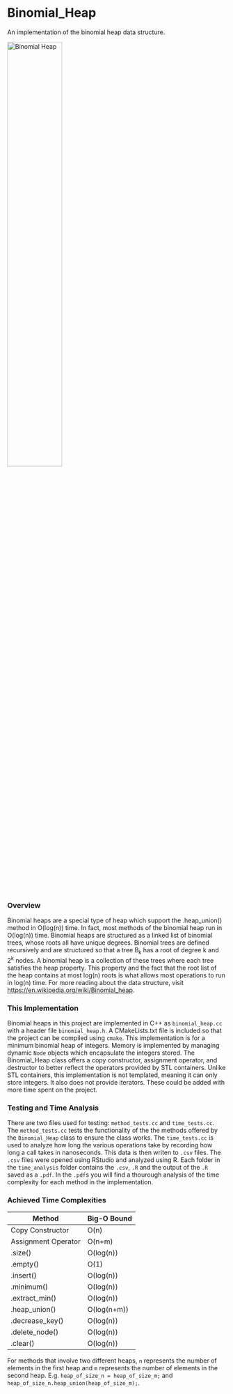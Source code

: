 # Binomial_Heap
An implementation of the binomial heap data structure.

<img src="http://staff.ustc.edu.cn/~csli/graduate/algorithms/book6/404_a.gif" alt="Binomial Heap" width="50%" height="50%">

### Overview
Binomial heaps are a special type of heap which support the .heap_union() method in O(log(n)) time.  In fact, most methods of the binomial heap run in O(log(n)) time.  Binomial heaps are structured as a linked list of binomial trees, whose roots all have unique degrees.  Binomial trees are defined recursively and are structured so that a tree B<sub>k</sub> has a root of degree k and 2<sup>k</sup> nodes.  A binomial heap is a collection of these trees where each tree satisfies the heap property. This property and the fact that the root list of the heap contains at most log(n) roots is what allows most operations to run in log(n) time.  For more reading about the data structure, visit https://en.wikipedia.org/wiki/Binomial_heap.

### This Implementation
Binomial heaps in this project are implemented in C++ as `binomial_heap.cc` with a header file `binomial_heap.h`.  A CMakeLists.txt file is included so that the project can be compiled using `cmake`.  This implementation is for a minimum binomial heap of integers.  Memory is implemented by managing dynamic `Node` objects which encapsulate the integers stored.  The Binomial_Heap class offers a copy constructor, assignment operator, and destructor to better reflect the operators provided by STL containers.  Unlike STL containers, this implementation is not templated, meaning it can only store integers.  It also does not provide iterators.  These could be added with more time spent on the project.

### Testing and Time Analysis
There are two files used for testing: `method_tests.cc` and `time_tests.cc`.  The   `method_tests.cc` tests the functionality of the the methods offered by the `Binomial_Heap` class to ensure the class works.  The `time_tests.cc` is used to analyze how long the various operations take by recording how long a call takes in nanoseconds.  This data is then writen to `.csv` files.  The `.csv` files were opened using RStudio and analyzed using R.  Each folder in the `time_analysis` folder contains the `.csv`, `.R` and the output of the `.R` saved as a `.pdf`.  In the `.pdf`s you will find a thourough analysis of the time complexity for each method in the implementation.

### Achieved Time Complexities
Method | Big-O Bound
-------|------------
Copy Constructor | O(n)
Assignment Operator | O(n+m)
.size() | O(log(n))
.empty() | O(1)
.insert() | O(log(n))
.minimum() | O(log(n))
.extract_min() | O(log(n))
.heap_union() | O(log(n+m))
.decrease_key() | O(log(n))
.delete_node() | O(log(n))
.clear() | O(log(n))

For methods that involve two different heaps, `n` represents the number of elements in the first heap and `m` represents the number of elements in the second heap.
E.g. `heap_of_size_n = heap_of_size_m;` and `heap_of_size_n.heap_union(heap_of_size_m);`.
